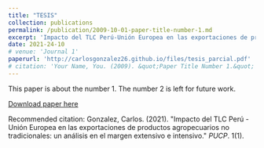 ```yaml
---
title: "TESIS"
collection: publications
permalink: /publication/2009-10-01-paper-title-number-1.md
excerpt: 'Impacto del TLC Perú-Unión Europea en las exportaciones de productos agropecuarios.'
date: 2021-24-10
# venue: 'Journal 1'
paperurl: 'http://carlosgonzalez26.github.io/files/tesis_parcial.pdf'
# citation: 'Your Name, You. (2009). &quot;Paper Title Number 1.&quot; <i>Journal 1</i>. 1(1).'
---
```

This paper is about the number 1. The number 2 is left for future work.


[Download paper here](http://carlosgonzalez26.github.io/files/tesis_parcial.pdf)

Recommended citation: Gonzalez, Carlos. (2021). "Impacto del TLC Perú - Unión Europea en las exportaciones de productos agropecuarios no tradicionales: un análisis en el margen extensivo e intensivo." <i>PUCP</i>. 1(1).